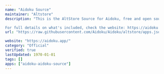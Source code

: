 ```yaml
---
name: "Aidoku Source"
maintainer: "Altstore"
description: "This is the AltStore Source for Aidoku, free and open source manga reader for iOS and iPadOS.

For full details on what's included, check the website: https://aidoku.app/"
url: "https://raw.githubusercontent.com/Aidoku/Aidoku/altstore/apps.json"

website: "https://aidoku.app/"
category: "Official"
verified: true
lastUpdated: 1970-01-01
tags: []
apps: ["aidoku-aidoku-source"]
---
```

